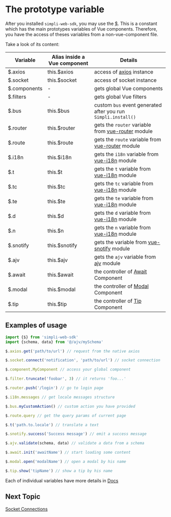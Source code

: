# The prototype variable

After you installed `simpli-web-sdk`, you may use the [$](../typedocs/classes/_.md).
This is a constant which has the main prototypes variables of Vue components.
Therefore, you have the access of theses variables from a non-vue-component file.

Take a look of its content:

| Variable | Alias inside a Vue component | Details |
|--|--|--|
| $.axios | this.$axios | access of [axios](https://github.com/axios/axios) instance |
| $.socket | this.$socket | access of socket instance |
| $.components | - | gets global Vue components |
| $.filters | - | gets global Vue filters |
| $.bus | this.$bus | custom `bus` event generated after you run `Simpli.install()` |
| $.router | this.$router | gets the `router` variable from [vue-router](https://router.vuejs.org/) module |
| $.route | this.$route | gets the `route` variable from [vue-router](https://router.vuejs.org/) module |
| $.i18n | this.$i18n | gets the `i18n` variable from [vue-i18n](https://kazupon.github.io/vue-i18n/introduction.html) module |
| $.t | this.$t | gets the `t` variable from [vue-i18n](https://kazupon.github.io/vue-i18n/introduction.html) module |
| $.tc | this.$tc | gets the `tc` variable from [vue-i18n](https://kazupon.github.io/vue-i18n/introduction.html) module |
| $.te | this.$te | gets the `te` variable from [vue-i18n](https://kazupon.github.io/vue-i18n/introduction.html) module |
| $.d | this.$d | gets the `d` variable from [vue-i18n](https://kazupon.github.io/vue-i18n/introduction.html) module |
| $.n | this.$n | gets the `n` variable from [vue-i18n](https://kazupon.github.io/vue-i18n/introduction.html) module |
| $.snotify | this.$snotify | gets the variable from [vue-snotify](https://artemsky.github.io/vue-snotify/documentation/index.html) module |
| $.ajv | this.$ajv | gets the `ajv` variable from [ajv](https://ajv.js.org/) module |
| $.await | this.$await | the controller of [Await](../typedocs/classes/await.md) Component |
| $.modal | this.$modal | the controller of [Modal](../typedocs/classes/modal.md) Component |
| $.tip | this.$tip | the controller of [Tip](../typedocs/classes/tip.md) Component |

## Examples of usage

```typescript
import {$} from 'simpli-web-sdk'
import {schema, data} from '@/ajv/mySchema'

$.axios.get('path/to/url') // request from the native axios

$.socket.connect('notification', 'path/to/url') // socket connection

$.component.MyComponent // access your global component

$.filter.truncate('foobar', 3) // it returns 'foo...'

$.router.push('/login') // go to login page

$.i18n.messages // get locale messages structure

$.bus.myCustomAction() // custom action you have provided

$.route.query // get the query params of current page

$.t('path.to.locale') // translate a text

$.snotify.success('Success message') // emit a success message

$.ajv.validate(schema, data) // validate a data from a schema

$.await.init('awaitName') // start loading some content

$.modal.open('modalName') // open a modal by his name

$.tip.show('tipName') // show a tip by his name
```

Each of individual variables have more details in [Docs](../typedocs/classes/_.md)

## Next Topic
[Socket Connections](./socket-connections.md)
